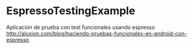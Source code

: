 # EspressoTestingExample
Aplicación de prueba con test funcionales usando espresso
http://aluxion.com/blog/haciendo-pruebas-funcionales-en-android-con-espresso

